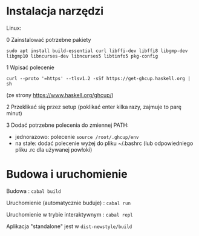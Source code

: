 # Instalacja narzędzi

Linux: 

0 Zainstalować potrzebne pakiety

`sudo apt install build-essential curl libffi-dev libffi8 libgmp-dev libgmp10 libncurses-dev libncurses5 libtinfo5 pkg-config`

1 Wpisać polecenie 
```
curl --proto '=https' --tlsv1.2 -sSf https://get-ghcup.haskell.org | sh
```
(ze strony https://www.haskell.org/ghcup/)

2 Przeklikać się przez setup (poklikać enter kilka razy, zajmuje to parę minut)

3 Dodać potrzebne polecenia do zmiennej PATH:
- jednorazowo: polecenie `source /root/.ghcup/env`
- na stałe: dodać polecenie wyżej do pliku ~/.bashrc (lub odpowiedniego pliku .rc dla używanej powłoki)

# Budowa i uruchomienie

Budowa : `cabal build`

Uruchomienie (automatycznie buduje) : `cabal run`

Uruchomienie w trybie interaktywnym : `cabal repl`

Aplikacja "standalone" jest w `dist-newstyle/build`








